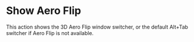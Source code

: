 # Show Aero Flip #
This action shows the 3D Aero Flip window switcher, or the default Alt+Tab switcher if Aero Flip is not available.